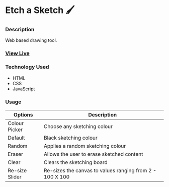 # Etch a Sketch 🖌️

### Description

Web based drawing tool.

### [View Live](https://austinforgie.github.io/etch-a-sketch/)

### Technology Used
- HTML
- CSS
- JavaScript

### Usage

| Options  |  Description  |
|---|---|
| Colour Picker | Choose any sketching colour |
|  Default |  Black sketching colour  |
|  Random | Applies a random sketching colour |
| Eraser  |  Allows the user to erase sketched content |
|  Clear |  Clears the sketching board |
|  Re-size Slider |  Re-sizes the canvas to values ranging from 2 - 100 X 100 |


